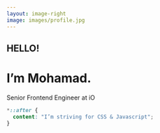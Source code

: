 ```yaml
---
layout: image-right
image: images/profile.jpg
---
```


<h2>
  HELLO! 
</h2>
<h1 class="text-white">
  I’m Mohamad.
</h1>
<p>
  Senior Frontend Engineer at iO
</p>

```css
*::after {
  content: "I’m striving for CSS & Javascript";
}
```
